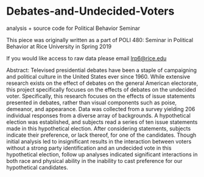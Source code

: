# Debates-and-Undecided-Voters
analysis + source code for Political Behavior Seminar 

This piece was originally written as a part of POLI 480: Seminar in Political Behavior at Rice University in Spring 2019

If you would like access to raw data please email lrp6@rice.edu

Abstract: Televised presidential debates have been a staple of campaigning and political culture in the United States ever since 1960. While extensive research exists on the effect of debates on the general American electorate, this project specifically focuses on the effects of debates on the undecided voter. Specifically, this research focuses on the effects of issue statements presented in debates, rather than visual components such as poise, demeanor, and appearance. Data was collected from a survey yielding 206 individual responses from a diverse array of backgrounds. A hypothetical election was established, and subjects read a series of ten issue statements made in this hypothetical election. After considering statements, subjects indicate their preference, or lack thereof, for one of the candidates. Though initial analysis led to insignificant results in the interaction between voters without a strong party identification and an undecided vote in this hypothetical election, follow up analyses indicated significant interactions in both race and physical ability in the inability to cast preference for our hypothetical candidates.

